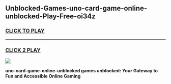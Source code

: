 
## Unblocked-Games-uno-card-game-online-unblocked-Play-Free-oi34z
<h3>
<a href="https://premium76.site?title=uno-card-game-online-unblocked&ref=23A">CLICK TO PLAY</a></h3>
<hr>

<h3>
<a href="https://premium76.site?title=uno-card-game-online-unblocked&ref=23A">CLICK 2 PLAY</a>
  
</h3>

<a href="https://premium76.site?title=uno-card-game-online-unblocked&ref=23A"><img src="https://clearcache.store/games.png"></a>


**uno-card-game-online-unblocked games unblocked: Your Gateway to Fun and Accessible Online Gaming**
